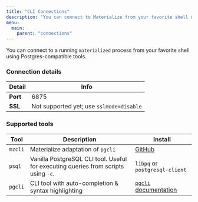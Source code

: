 ```yaml
---
title: "CLI Connections"
description: "You can connect to Materialize from your favorite shell using Postgres-compatible tools, like psql or pgcli."
menu:
  main:
    parent: "connections"
---
```


You can connect to a running `materialized` process from your favorite shell using Postgres-compatible tools.

### Connection details

Detail | Info
-------|------
**Port** | 6875
**SSL** | Not supported yet; use `sslmode=disable`

### Supported tools

Tool | Description | Install
-----|-------------|--------
`mzcli` | Materialize adaptation of `pgcli` | [GitHub](https://github.com/MaterializeInc/mzcli#quick-start)
`psql` | Vanilla PostgreSQL CLI tool. Useful for executing queries from scripts using `-c`. | `libpq` or `postgresql-client`
`pgcli` | CLI tool with auto-completion & syntax highlighting | [`pgcli` documentation](https://www.pgcli.com/install)
